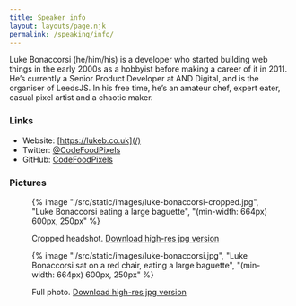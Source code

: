 ```yaml
---
title: Speaker info
layout: layouts/page.njk
permalink: /speaking/info/
---
```


Luke Bonaccorsi (he/him/his) is a developer who started building web things in the early 2000s as a hobbyist before making a career of it in 2011. He’s currently a Senior Product Developer at AND Digital, and is the organiser of LeedsJS. In his free time, he’s an amateur chef, expert eater, casual pixel artist and a chaotic maker.

### Links

- Website: [https://lukeb.co.uk](/)
- Twitter: [@CodeFoodPixels](https://twitter.com/codefoodpixels)
- GitHub: [CodeFoodPixels](https://github.com/codefoodpixels)

### Pictures

<figure>
  {% image "./src/static/images/luke-bonaccorsi-cropped.jpg", "Luke Bonaccorsi eating a large baguette", "(min-width: 664px) 600px, 250px" %}
  <figcaption>

Cropped headshot. [Download high-res jpg version](/static/images/luke-bonaccorsi-cropped.jpg)

  </figcaption>
</figure>

<figure>
  {% image "./src/static/images/luke-bonaccorsi.jpg", "Luke Bonaccorsi sat on a red chair, eating a large baguette", "(min-width: 664px) 600px, 250px" %}
  <figcaption>

Full photo. [Download high-res jpg version](/static/images/luke-bonaccorsi.jpg)

  </figcaption>
</figure>
